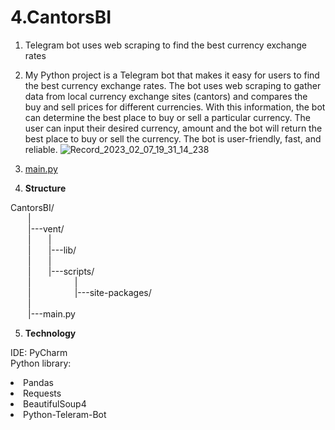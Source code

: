 # 4.CantorsBI

1. Telegram bot uses web scraping to find the best currency exchange rates
  
  
2. My Python project is a Telegram bot that makes it easy for users to find the best currency exchange rates. 
The bot uses web scraping to gather data from local currency exchange sites (cantors) and compares the buy and sell prices for different currencies. 
With this information, the bot can determine the best place to buy or sell a particular currency. 
The user can input their desired currency, amount and the bot will return the best place to buy or sell the currency. 
The bot is user-friendly, fast, and reliable.
![Record_2023_02_07_19_31_14_238](https://user-images.githubusercontent.com/105165580/217334415-479e90a6-df69-4a53-add1-dc9225aa5169.gif)

3. [main.py]((https://github.com/OleksandrCherniavskyi/4.CantorsBI/blob/main/main.py))

4. <p><strong>Structure</strong></p>
CantorsBI/<br>
&emsp;&emsp;|                          
&emsp;&emsp;|---vent/<br>
&emsp;&emsp;|&emsp;&emsp;|<br>
&emsp;&emsp;|&emsp;&emsp;|---lib/<br>
&emsp;&emsp;|&emsp;&emsp;|<br>
&emsp;&emsp;|&emsp;&emsp;|---scripts/  
&emsp;&emsp;|&emsp;&emsp;&emsp;&emsp;&emsp;|<br>
&emsp;&emsp;|&emsp;&emsp;&emsp;&emsp;&emsp;|---site-packages/    
&emsp;&emsp;|<br>
&emsp;&emsp;|---main.py

5. <p><strong>Technology</strong></p>
IDE: PyCharm<br>
Python library:
  <li>Pandas</li>
  <li>Requests</li>
  <li>BeautifulSoup4</li>
  <li>Python-Teleram-Bot
  
  

